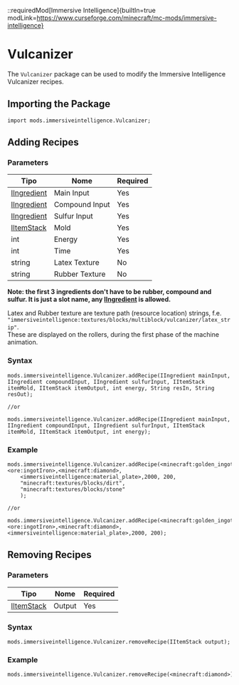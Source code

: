 ::requiredMod[Immersive Intelligence]{builtIn=true modLink=https://www.curseforge.com/minecraft/mc-mods/immersive-intelligence}

# Vulcanizer

The `Vulcanizer` package can be used to modify the Immersive Intelligence Vulcanizer recipes.

## Importing the Package

```zenscript
import mods.immersiveintelligence.Vulcanizer;
```

## Adding Recipes

### Parameters

| Tipo                                                | Nome           | Required |
| --------------------------------------------------- | -------------- | -------- |
| [IIngredient](/Vanilla/Variable_Types/IIngredient/) | Main Input     | Yes      |
| [IIngredient](/Vanilla/Variable_Types/IIngredient/) | Compound Input | Yes      |
| [IIngredient](/Vanilla/Variable_Types/IIngredient/) | Sulfur Input   | Yes      |
| [IItemStack](/Vanilla/Items/IItemStack/)            | Mold           | Yes      |
| int                                                 | Energy         | Yes      |
| int                                                 | Time           | Yes      |
| string                                              | Latex Texture  | No       |
| string                                              | Rubber Texture | No       |

**Note: the first 3 ingredients don't have to be rubber, compound and sulfur. It is just a slot name, any [IIngredient](/Vanilla/Variable_Types/IIngredient/) is allowed.**

Latex and Rubber texture are texture path (resource location) strings, f.e. `"immersiveintelligence:textures/blocks/multiblock/vulcanizer/latex_strip"`.  
These are displayed on the rollers, during the first phase of the machine animation.

### Syntax

```zenscript
mods.immersiveintelligence.Vulcanizer.addRecipe(IIngredient mainInput, IIngredient compoundInput, IIngredient sulfurInput, IItemStack itemMold, IItemStack itemOutput, int energy, String resIn, String resOut);

//or

mods.immersiveintelligence.Vulcanizer.addRecipe(IIngredient mainInput, IIngredient compoundInput, IIngredient sulfurInput, IItemStack itemMold, IItemStack itemOutput, int energy);
```

### Example

```zenscript
mods.immersiveintelligence.Vulcanizer.addRecipe(<minecraft:golden_ingot>,<ore:ingotIron>,<minecraft:diamond>,
    <immersiveintelligence:material_plate>,2000, 200,
    "minecraft:textures/blocks/dirt",
    "minecraft:textures/blocks/stone"
    );

//or

mods.immersiveintelligence.Vulcanizer.addRecipe(<minecraft:golden_ingot>,<ore:ingotIron>,<minecraft:diamond>,<immersiveintelligence:material_plate>,2000, 200);
```

## Removing Recipes

### Parameters

| Tipo                                     | Nome   | Required |
| ---------------------------------------- | ------ | -------- |
| [IItemStack](/Vanilla/Items/IItemStack/) | Output | Yes      |

### Syntax

```zenscript
mods.immersiveintelligence.Vulcanizer.removeRecipe(IItemStack output);
```

### Example

```zenscript
mods.immersiveintelligence.Vulcanizer.removeRecipe(<minecraft:diamond>);
```